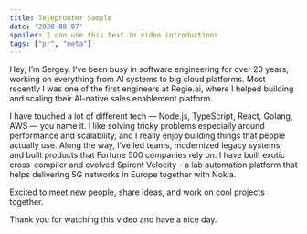 ```yaml
---
title: Telepromter Sample
date: '2020-08-07'
spoiler: I can use this text in video introductions
tags: ["pr", "meta"]
---
```


Hey, I’m Sergey. I’ve been busy in software engineering for over 20 years, working on everything from AI systems to big cloud platforms. Most recently I was one of the first engineers at Regie.ai, where I helped building and scaling their AI-native sales enablement platform.

I have touched a lot of different tech — Node.js, TypeScript, React, Golang, AWS — you name it. I like solving tricky problems especially around performance and scalability, and I really enjoy building things that people actually use. Along the way, I’ve led teams, modernized legacy systems, and built products that Fortune 500 companies rely on. I have built exotic cross-compiler and evolved Spirent Velocity - a lab automation platform that helps delivering 5G networks in Europe together with Nokia.

Excited to meet new people, share ideas, and work on cool projects together.

Thank you for watching this video and have a nice day.
